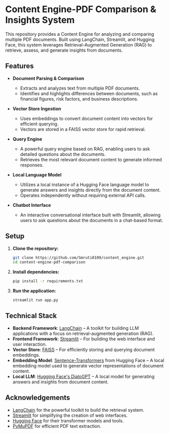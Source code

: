# Content Engine-PDF Comparison & Insights System

This repository provides a Content Engine for analyzing and comparing multiple PDF documents. Built using LangChain, Streamlit, and Hugging Face, this system leverages Retrieval-Augmented Generation (RAG) to retrieve, assess, and generate insights from documents.

## Features

- **Document Parsing & Comparison**  
   - Extracts and analyzes text from multiple PDF documents.
   - Identifies and highlights differences between documents, such as financial figures, risk factors, and business descriptions.

- **Vector Store Ingestion**  
   - Uses embeddings to convert document content into vectors for efficient querying.
   - Vectors are stored in a FAISS vector store for rapid retrieval.

- **Query Engine**  
   - A powerful query engine based on RAG, enabling users to ask detailed questions about the documents.
   - Retrieves the most relevant document content to generate informed responses.

- **Local Language Model**  
   - Utilizes a local instance of a Hugging Face language model to generate answers and insights directly from the document content.
   - Operates independently without requiring external API calls.

- **Chatbot Interface**  
   - An interactive conversational interface built with Streamlit, allowing users to ask questions about the documents in a chat-based format.

## Setup

1. **Clone the repository:**
   ```bash
   git clone https://github.com/Smruti0109/content_engine.git
   cd content-engine-pdf-comparison

2. **Install dependencies:**
   ```bash
   pip install -r requirements.txt

3. **Run the application:**
   ```bash
   streamlit run app.py
   
## Technical Stack

- **Backend Framework**: [LangChain](https://github.com/hwchase17/langchain) – A toolkit for building LLM applications with a focus on retrieval-augmented generation (RAG).
- **Frontend Framework**: [Streamlit](https://streamlit.io/) – For building the web interface and user interaction.
- **Vector Store**: [FAISS](https://faiss.ai/) – For efficiently storing and querying document embeddings.
- **Embedding Model**: [Sentence-Transformers](https://www.sbert.net/) from Hugging Face – A local embedding model used to generate vector representations of document content.
- **Local LLM**: [Hugging Face's DialoGPT](https://huggingface.co/microsoft/DialoGPT-medium) – A local model for generating answers and insights from document content.

## Acknowledgements

- [LangChain](https://github.com/hwchase17/langchain) for the powerful toolkit to build the retrieval system.
- [Streamlit](https://streamlit.io/) for simplifying the creation of web interfaces.
- [Hugging Face](https://huggingface.co/) for their transformer models and tools.
- [PyMuPDF](https://pymupdf.readthedocs.io/) for efficient PDF text extraction.

